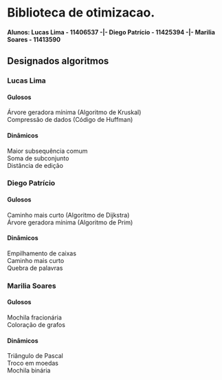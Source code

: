 # Biblioteca de otimizacao.
#### Alunos: Lucas Lima - 11406537 -|- Diego Patrício - 11425394 -|- Marilia Soares - 11413590

## Designados algoritmos
### Lucas Lima
#### Gulosos
Árvore geradora mínima (Algoritmo de Kruskal)  
Compressão de dados (Código de Huffman)  
#### Dinâmicos
Maior subsequência comum  
Soma de subconjunto  
Distância de edição  

### Diego Patrício
#### Gulosos
Caminho mais curto (Algoritmo de Dijkstra)  
Árvore geradora mínima (Algoritmo de Prim)  
#### Dinâmicos
Empilhamento de caixas  
Caminho mais curto  
Quebra de palavras  

### Marilia Soares
#### Gulosos
Mochila fracionária  
Coloração de grafos  
#### Dinâmicos
Triângulo de Pascal  
Troco em moedas  
Mochila binária  
